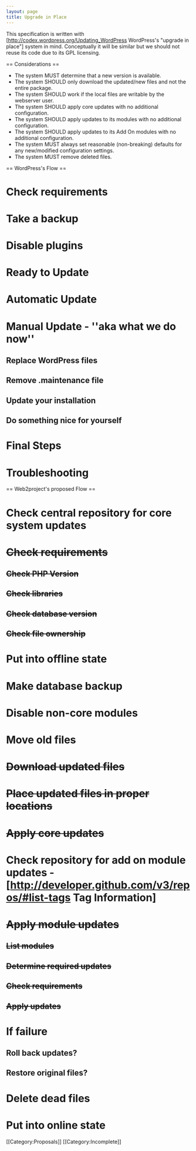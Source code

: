```yaml
---
layout: page
title: Upgrade in Place
---
```


This specification is written with [http://codex.wordpress.org/Updating_WordPress WordPress's "upgrade in place"] system in mind. Conceptually it will be similar but we should not reuse its code due to its GPL licensing.

== Considerations ==

*  The system MUST determine that a new version is available.
*  The system SHOULD only download the updated/new files and not the entire package.
*  The system SHOULD work if the local files are writable by the webserver user.
*  The system SHOULD apply core updates with no additional configuration.
*  The system SHOULD apply updates to its modules with no additional configuration.
*  The system SHOULD apply updates to its Add On modules with no additional configuration.
*  The system MUST always set reasonable (non-breaking) defaults for any new/modified configuration settings.
*  The system MUST remove deleted files.

== WordPress's Flow ==

#  Check requirements
#  Take a backup
#  Disable plugins
#  Ready to Update
#  Automatic Update
#  Manual Update - ''aka what we do now''
##  Replace WordPress files
##  Remove .maintenance file
##  Update your installation
##  Do something nice for yourself
#  Final Steps
#  Troubleshooting

== Web2project's proposed Flow ==

#  Check central repository for core system updates
#  <s>Check requirements</s>
##  <s>Check PHP Version</s>
##  <s>Check libraries</s>
##  <s>Check database version</s>
##  <s>Check file ownership</s>
#  Put into offline state
#  Make database backup
#  Disable non-core modules
#  Move old files
#  <s>Download updated files</s>
#  <s>Place updated files in proper locations</s>
#  <s>Apply core updates</s>
#  Check repository for add on module updates - [http://developer.github.com/v3/repos/#list-tags Tag Information]
#  <s>Apply module updates</s>
##  <s>List modules</s>
##  <s>Determine required updates</s>
##  <s>Check requirements</s>
##  <s>Apply updates</s>
#  If failure
##  Roll back updates?
##  Restore original files?
#  Delete dead files
#  Put into online state

[[Category:Proposals]]
[[Category:Incomplete]]
